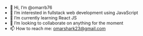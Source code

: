 - 👋 Hi, I’m @omarrb76
- 👀 I’m interested in fullstack web development using JavaScript
- 🌱 I’m currently learning React JS
- 💞️ I’m looking to collaborate on anything for the moment
- 📫 How to reach me: omarshark23@gmail.com

<!---
omarrb76/omarrb76 is a ✨ special ✨ repository because its `README.md` (this file) appears on your GitHub profile.
You can click the Preview link to take a look at your changes.
--->
